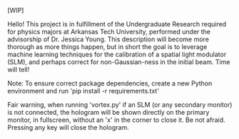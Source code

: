 [WIP]

Hello! This project is in fulfillment of the Undergraduate Research required for physics majors at Arkansas Tech University, performed under the advisorship of Dr. Jessica Young. This description will become more thorough as more things happen, but in short the goal is to leverage machine learning techniques for the calibration of a spatial light modulator (SLM), and perhaps correct for non-Gaussian-ness in the initial beam. Time will tell!

Note: To ensure correct package dependencies, create a new Python environment and run 'pip install -r requirements.txt'

Fair warning, when running 'vortex.py' if an SLM (or any secondary monitor) is not connected, the hologram will be shown directly on the primary monitor, in fullscreen, without an 'x' in the corner to close it. Be not afraid. Pressing any key will close the hologram.
